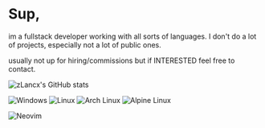 # Sup, 

im a fullstack developer working with all sorts of languages. I don't do a lot of projects, especially not a lot of public ones.


usually not up for hiring/commissions but if INTERESTED feel free to contact.

![zLancx's GitHub stats](https://github-readme-stats.vercel.app/api?username=zLancx&show_icons=true&theme=dark#gh-dark-mode-only)

![Windows](https://custom-icon-badges.demolab.com/badge/OS-Windows-0078D6?logo=windows11&logoColor=white)
![Linux](https://img.shields.io/badge/OS-Linux-FCC624?logo=linux&logoColor=black)
![Arch Linux](https://img.shields.io/badge/OS-Arch%20Linux-1793D1?logo=arch-linux&logoColor=fff)
![Alpine Linux](https://img.shields.io/badge/OS-Alpine%20Linux-0D597F?logo=alpinelinux&logoColor=fff)

![Neovim](https://img.shields.io/badge/Editor-Neovim-57A143?logo=neovim&logoColor=fff)

